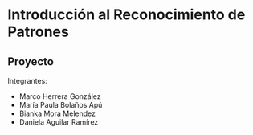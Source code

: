 # Introducción al Reconocimiento de Patrones
## Proyecto

Integrantes:
- Marco Herrera González
- María Paula Bolaños Apú
- Bianka Mora Melendez
- Daniela Aguilar Ramírez
